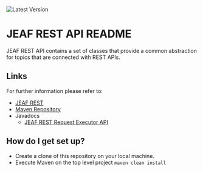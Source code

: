 ![Latest Version](https://maven-badges.herokuapp.com/maven-central/com.anaptecs.jeaf.rest/jeaf-rest-api-project/badge.svg)



# JEAF REST API README #

JEAF REST API contains a set of classes that provide a common abstraction for topics that are connected with REST APIs.

## Links ##
For further information please refer to:

* [JEAF REST](https://anaptecs.atlassian.net/l/cp/JGQPmj6k)
* [Maven Repository](https://search.maven.org/artifact/com.anaptecs.jeaf.rest/jeaf-rest-request-executor-api)
* Javadocs
  * [JEAF REST Request Executor API](https://javadoc.io/doc/com.anaptecs.jeaf.rest/jeaf-rest-request-executor-api)

## How do I get set up? ##

* Create a clone of this repository on your local machine.
* Execute Maven on the top level project `maven clean install`
